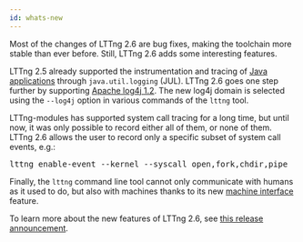 ```yaml
---
id: whats-new
---
```


Most of the changes of LTTng 2.6 are bug fixes, making the toolchain
more stable than ever before. Still, LTTng 2.6 adds some interesting
features.

LTTng 2.5 already supported the instrumentation and tracing of
[Java applications](#doc-java-application) through `java.util.logging`
(JUL). LTTng 2.6 goes one step further by supporting
<a href="https://logging.apache.org/log4j/1.2/" class="ext">Apache log4j 1.2</a>.
The new log4j domain is selected using the `--log4j` option in various
commands of the `lttng` tool.

LTTng-modules has supported system call tracing for a long time,
but until now, it was only possible to record either all of them,
or none of them. LTTng 2.6 allows the user to record only a specific
subset of system call events, e.g.:

<pre class="term">
lttng enable-event --kernel --syscall open,fork,chdir,pipe
</pre>

Finally, the `lttng` command line tool cannot only communicate with
humans as it used to do, but also with machines thanks to its new
[machine interface](#doc-mi) feature.

To learn more about the new features of LTTng 2.6, see
[this release announcement](//lttng.org/blog/2015/02/27/lttng-2.6-released/).
